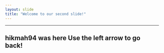 ```yaml
---
layout: slide
title: "Welcome to our second slide!"
---
```

---
hikmah94 was here
Use the left arrow to go back!
---
